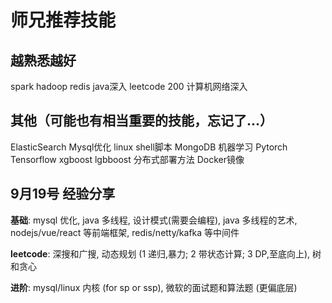 # 师兄推荐技能

## 越熟悉越好

spark
hadoop
redis
java深入
leetcode 200
计算机网络深入

## 其他（可能也有相当重要的技能，忘记了...）

ElasticSearch
Mysql优化
linux shell脚本
MongoDB
机器学习
Pytorch Tensorflow
xgboost
lgbboost
分布式部署方法
Docker镜像

## 9月19号 经验分享

**基础**: mysql 优化, java 多线程, 设计模式(需要会编程), java 多线程的艺术, nodejs/vue/react 等前端框架, redis/netty/kafka 等中间件

**leetcode**: 深搜和广搜, 动态规划 (1 递归,暴力; 2 带状态计算; 3 DP,至底向上), 树和贪心

**进阶**: mysql/linux 内核 (for sp or ssp), 微软的面试题和算法题 (更偏底层)
